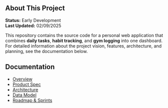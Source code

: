 ## About This Project
**Status:** Early Development  
**Last Updated:** 02/09/2025  

This repository contains the source code for a personal web application that combines **daily tasks**, **habit tracking**, and **gym logging** into one dashboard.  
For detailed information about the project vision, features, architecture, and planning, see the documentation below.

## Documentation
- [Overview](docs/overview.md)
- [Product Spec](docs/product-spec.md)
- [Architecture](docs/architecture.md)
- [Data Model](docs/data-model.md)
- [Roadmap & Sprints](docs/roadmap-sprints.md)